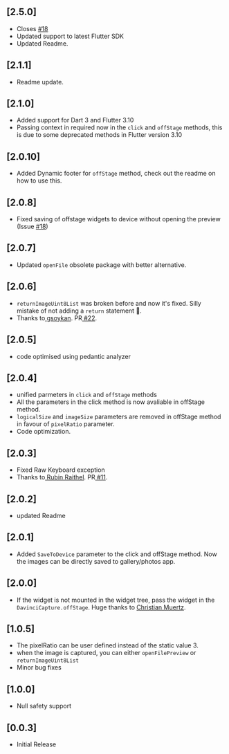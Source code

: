 ## [2.5.0]
- Closes <a href="https://github.com/Imgkl/davinci/issues/18"> #18</a>
- Updated support to latest Flutter SDK
- Updated Readme.

## [2.1.1]
- Readme update.
## [2.1.0]
- Added support for Dart 3 and Flutter 3.10
- Passing context in required now in the `click` and `offStage` methods, this is due to some deprecated methods in Flutter version 3.10

## [2.0.10]
- Added Dynamic footer for ````offStage```` method, check out the readme on how to use this.
## [2.0.8]
- Fixed saving of offstage widgets to device without opening the preview (Issue <a href="https://github.com/Imgkl/davinci/issues/18"> #18</a>)

## [2.0.7]
- Updated `openFile` obsolete package with better alternative.

## [2.0.6] 
- `returnImageUint8List` was broken before and now it's fixed. Silly mistake of not adding a `return` statement 🙈.  
- Thanks to<a href="https://github.com/gsoykan"> gsoykan</a>. PR<a href="https://github.com/Imgkl/davinci/pull/22"> #22</a>. 

## [2.0.5] 
- code optimised using pedantic analyzer

## [2.0.4] 
 - unified parmeters in `click` and `offStage` methods
 - All the parameters in the click method is now avaliable in offStage method.
 - `logicalSize` and `imageSize` parameters are removed in offStage method in favour of `pixelRatio` parameter.
 - Code optimization.

## [2.0.3] 
- Fixed Raw Keyboard exception
- Thanks to<a href="https://github.com/Coron on"> Rubin Raithel</a>. PR<a href="https://github.com/Imgkl/davinci/pull/11"> #11</a>. 
## [2.0.2]
 - updated Readme

## [2.0.1]
- Added `SaveToDevice` parameter to the click and offStage method. Now the images can be directly saved to gallery/photos app.

## [2.0.0]

- If the widget is not mounted in the widget tree, pass the widget in the `DavinciCapture.offStage`. Huge thanks to <a href="https://github.com/christian-muertz"> Christian Muertz</a>.

## [1.0.5]

- The pixelRatio can be user defined instead of the static value 3.
- when the image is captured, you can either `openFilePreview` or `returnImageUint8List`
- Minor bug fixes

## [1.0.0] 
- Null safety support

## [0.0.3] 
- Initial Release
